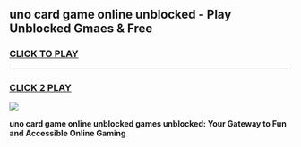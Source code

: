 
## uno card game online unblocked - Play Unblocked Gmaes & Free
<h3>
<a href="https://premium.freeplayer.one?title=uno_card_game_online_unblocked&ref=20F">CLICK TO PLAY</a></h3>
<hr>

<h3>
<a href="https://premium.freeplayer.one?title=uno_card_game_online_unblocked&ref=20F">CLICK 2 PLAY</a>
  
</h3>

<a href="https://premium.freeplayer.one?title=uno_card_game_online_unblocked&ref=20F/"><img src="https://clearcache.store/games.png"></a>


**uno card game online unblocked games unblocked: Your Gateway to Fun and Accessible Online Gaming**
